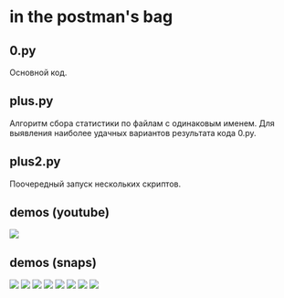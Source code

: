# in the postman's bag

## 0.py
Основной код.

## plus.py
Алгоритм сбора статистики по файлам с одинаковым именем.
Для выявления наиболее удачных вариантов результата кода 0.py.

## plus2.py
Поочередный запуск нескольких скриптов.

## demos (youtube)
[![](https://github.com/antonsrc/1_algorithm_demo_1/blob/main/out/prev.jpg?raw=true)](https://www.youtube.com/watch?v=mdLjnUL-IAg)

## demos (snaps)
![](https://github.com/antonsrc/1_algorithm_demo_1/blob/main/out/prev.jpg?raw=true)
![](https://github.com/antonsrc/1_algorithm_demo_1/blob/main/out/prev.jpg?raw=true)
![](https://github.com/antonsrc/1_algorithm_demo_1/blob/main/out/prev.jpg?raw=true)
![](https://github.com/antonsrc/1_algorithm_demo_1/blob/main/out/prev.jpg?raw=true)
![](https://github.com/antonsrc/1_algorithm_demo_1/blob/main/out/prev.jpg?raw=true)
![](https://github.com/antonsrc/1_algorithm_demo_1/blob/main/out/prev.jpg?raw=true)
![](https://github.com/antonsrc/1_algorithm_demo_1/blob/main/out/prev.jpg?raw=true)
![](https://github.com/antonsrc/1_algorithm_demo_1/blob/main/out/prev.jpg?raw=true)
